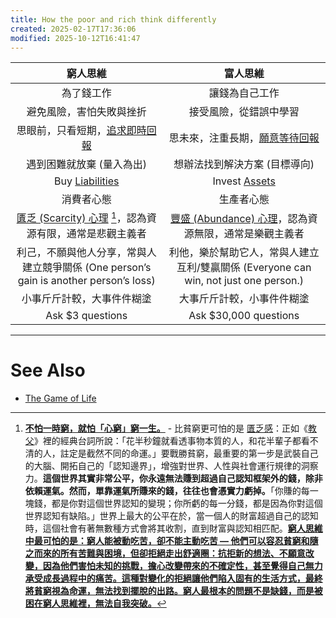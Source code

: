 ```yaml
---
title: How the poor and rich think differently
created: 2025-02-17T17:36:06
modified: 2025-10-12T16:41:47
---
```


| 窮人思維 | 富人思維 |
|:---:|:---:|
| 為了錢工作 | 讓錢為自己工作 |
| 避免風險，害怕失敗與挫折 | 接受風險，從錯誤中學習 |
| 思眼前，只看短期，[追求即時回報](instant-gratification.md) | 思未來，注重長期，[願意等待回報](delayed-gratification.md) |
| 遇到困難就放棄 (量入為出) | 想辦法找到解決方案 (目標導向) |
| Buy [Liabilities](Assets%20versus%20Liabilities.md) | Invest [Assets](Assets%20versus%20Liabilities.md) |
| 消費者心態 | 生產者心態 |
| [匱乏 (Scarcity) 心理](scarcity-creates-a-mindset-that-perpetuates-scarcity.md) [^1]，認為資源有限，通常是悲觀主義者 | [豐盛 (Abundance) 心理](the-growth-mindset.md)，認為資源無限，通常是樂觀主義者 |
| 利己，不願與他人分享，常與人建立競爭關係 (One person’s gain is another person’s loss) | 利他，樂於幫助它人，常與人建立互利/雙贏關係 (Everyone can win, not just one person.) |
| 小事斤斤計較，大事件件糊塗 | 大事斤斤計較，小事件件糊塗 |
| Ask $3 questions | Ask $30,000 questions |

---

# See Also

* [The Game of Life](The%20Game%20of%20Life.md)

[^1]: **[不怕一時窮，就怕「心窮」窮一生。](a-true-transformation-begins-with-a-mental-shift.md)** - 比貧窮更可怕的是 [匱乏感](scarcity-creates-a-mindset-that-perpetuates-scarcity.md)：正如《[教父](https://www.google.com/search?q=God+Father)》裡的經典台詞所說：「花半秒鐘就看透事物本質的人，和花半輩子都看不清的人，註定是截然不同的命運。」要戰勝貧窮，最重要的第一步是武裝自己的大腦、開拓自己的「認知邊界」，增強對世界、人性與社會運行規律的洞察力。**這個世界其實非常公平，你永遠無法賺到超過自己認知框架外的錢，除非依賴運氣。然而，單靠運氣所賺來的錢，往往也會憑實力虧掉。**「你賺的每一塊錢，都是你對這個世界認知的變現；你所虧的每一分錢，都是因為你對這個世界認知有缺陷。」世界上最大的公平在於，當一個人的財富超過自己的認知時，這個社會有著無數種方式會將其收割，直到財富與認知相匹配。**[窮人思維中最可怕的是：窮人能被動吃苦，卻不能主動吃苦 — 他們可以容忍貧窮和隨之而來的所有苦難與困境，但卻拒絕走出舒適圈：抗拒新的想法、不願意改變，因為他們害怕未知的挑戰，擔心改變帶來的不確定性，甚至覺得自己無力承受成長過程中的痛苦。這種對變化的拒絕讓他們陷入固有的生活方式，最終將貧窮視為命運，無法找到擺脫的出路。窮人最根本的問題不是缺錢，而是被困在窮人思維裡，無法自我突破。](https://blog.104.com.tw/poor-thinking/)**
